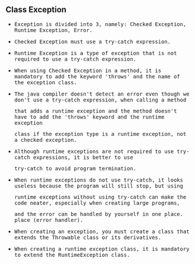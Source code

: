 ## Class Exception

- <samp>Exception is divided into 3, namely: Checked Exception, Runtime Exception, Error.</samp>

- <samp>Checked Exception must use a try-catch expression.</samp>

- <samp>Runtime Exception is a type of exception that is not required to use a try-catch expression.</samp>

- <samp>When using Checked Exception in a method, it is mandatory to add the keyword 'throws' and the name of the exception class.</samp>

- <samp>The java compiler doesn't detect an error even though we don't use a try-catch expression, when calling a method</samp> 

  <samp>that adds a runtime exception and the method doesn't have to add the 'throws' keyword and the runtime exception</samp> 
  
  <samp>class if the exception type is a runtime exception, not a checked exception.</samp>

- <samp>Although runtime exceptions are not required to use try-catch expressions, it is better to use</samp> 

  <samp>try-catch to avoid program termination.</samp>

- <samp>When runtime exceptions do not use try-catch, it looks useless because the program will still stop, but using</samp> 
  
  <samp>runtime exceptions without using try-catch can make the code neater, especially when creating large programs,</samp> 
  
  <samp>and the error can be handled by yourself in one place. place (error handler).</samp>

- <samp>When creating an exception, you must create a class that extends the Throwable class or its derivatives.</samp>

- <samp>When creating a runtime exception class, it is mandatory to extend the RuntimeException class.</samp>
